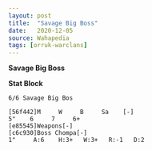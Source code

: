 ```yaml
---
layout: post
title:  "Savage Big Boss"
date:   2020-12-05
source: Wahapedia
tags: [orruk-warclans]
---
```


**Savage Big Boss**

**Stat Block**
```
6/6 Savage Big Bos
```

```
[56f442]M     W     B     Sa    [-]
5"    6     7     6+    
[e85545]Weapons[-]
[c6c930]Boss Chompa[-]
1"     A:6    H:3+   W:3+   R:-1   D:2   
```


